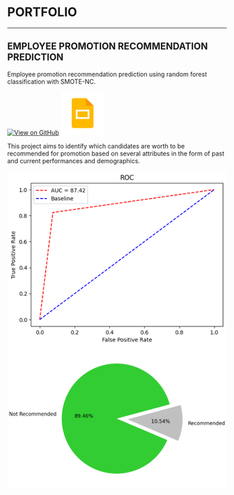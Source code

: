 # PORTFOLIO
---
## EMPLOYEE PROMOTION RECOMMENDATION PREDICTION

Employee promotion recommendation prediction using random forest classification with SMOTE-NC.

[![View on GitHub](https://img.shields.io/badge/GitHub-View_on_GitHub-blue?logo=GitHub)](Employee_Promotion_Prediction.ipynb)
[![View on Slides](slides.png)](https://docs.google.com/presentation/d/1j3ZKoYccuqNorLleTpSnSP4914O_tiiNqOobVd4Wags/edit?usp=sharing)

This project aims to identify which candidates are worth to be recommended for promotion based on several attributes in the form of past and current performances and demographics. 

<center><img src="roc employee promotion.png"/></center>
<center><img src="pred.png"/></center>
